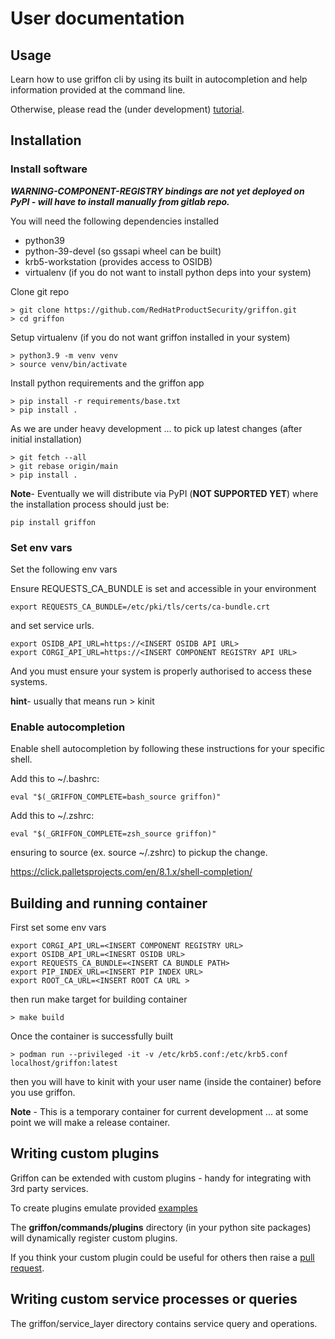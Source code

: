 # User documentation

## Usage

Learn how to use griffon cli by using its built in autocompletion 
and help information provided at the command line.

Otherwise, please read the (under development) [tutorial](tutorial.md). 

## Installation

### Install software

***WARNING-COMPONENT-REGISTRY bindings are not yet deployed on PyPI - will have to install manually from gitlab repo.***

You will need the following dependencies installed

* python39
* python-39-devel (so gssapi wheel can be built)
* krb5-workstation (provides access to OSIDB)
* virtualenv (if you do not want to install python deps into your system)

Clone git repo
```commandline
> git clone https://github.com/RedHatProductSecurity/griffon.git
> cd griffon
```
Setup virtualenv (if you do not want griffon installed in your system)
```commandline
> python3.9 -m venv venv
> source venv/bin/activate
```
Install python requirements and the griffon app
```commandline
> pip install -r requirements/base.txt
> pip install .
```
As we are under heavy development ... to pick up latest changes (after initial
installation)
```commandline
> git fetch --all
> git rebase origin/main
> pip install .
```

**Note**- Eventually we will distribute via PyPI (**NOT SUPPORTED YET**) where 
the installation process should just be:
```commandline
pip install griffon
```

### Set env vars

Set the following env vars

Ensure REQUESTS_CA_BUNDLE is set and accessible in your environment
```commandline
export REQUESTS_CA_BUNDLE=/etc/pki/tls/certs/ca-bundle.crt
```
and set service urls.
```commandline
export OSIDB_API_URL=https://<INSERT OSIDB API URL>
export CORGI_API_URL=https://<INSERT COMPONENT REGISTRY API URL>
```
And you must ensure your system is properly authorised to access these systems.

**hint**- usually that means run > kinit

### Enable autocompletion
Enable shell autocompletion by following these instructions for your specific shell.

Add this to ~/.bashrc:

```commandline
eval "$(_GRIFFON_COMPLETE=bash_source griffon)"
```

Add this to ~/.zshrc:

```commandline
eval "$(_GRIFFON_COMPLETE=zsh_source griffon)"
```

ensuring to source (ex. source ~/.zshrc) to pickup the change. 

https://click.palletsprojects.com/en/8.1.x/shell-completion/


## Building and running container

First set some env vars

```commandline
export CORGI_API_URL=<INSERT COMPONENT REGISTRY URL>
export OSIDB_API_URL=<INESRT OSIDB URL>
export REQUESTS_CA_BUNDLE=<INSERT CA BUNDLE PATH>
export PIP_INDEX_URL=<INSERT PIP INDEX URL>
export ROOT_CA_URL=<INSERT ROOT CA URL >
```
then run make target for building container

```commandline
> make build
```

Once the container is successfully built 

```commandline
> podman run --privileged -it -v /etc/krb5.conf:/etc/krb5.conf localhost/griffon:latest
```
then you will have to kinit with your user name (inside the container) before you use 
griffon.

**Note** - This is a temporary container for current development ... at some point
we will make a release container.

## Writing custom plugins

Griffon can be extended with custom plugins - handy for integrating with 
3rd party services.

To create plugins emulate provided [examples](https://github.com/RedHatProductSecurity/griffon/tree/main/griffon/commands/plugins)

The **griffon/commands/plugins** directory (in your python site packages) will dynamically
register custom plugins.

If you think your custom plugin could be useful for others then
raise a [pull request](https://github.com/RedHatProductSecurity/griffon/pulls).

## Writing custom service processes or queries

The griffon/service_layer directory contains service query and operations.
